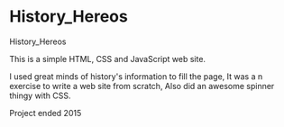 # History_Hereos
History_Hereos

This is a simple HTML, CSS and JavaScript web site.

I used great minds of history's information to fill the page, It was a n exercise to write a web site from scratch, Also did an awesome spinner thingy with CSS.

Project ended 2015